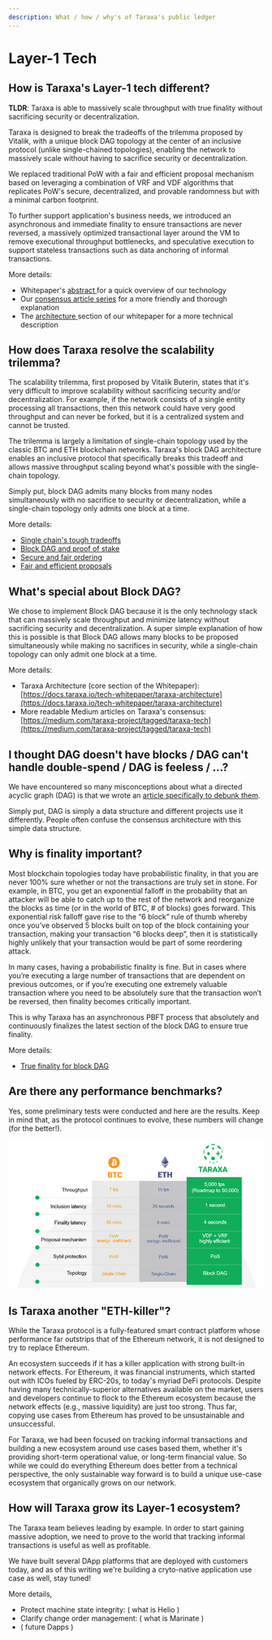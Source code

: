 ```yaml
---
description: What / how / why's of Taraxa's public ledger
---
```


# Layer-1 Tech

## How is Taraxa's Layer-1 tech different? 

**TLDR**: Taraxa is able to massively scale throughput with true finality without sacrificing security or decentralization. 

Taraxa is designed to break the tradeoffs of the trilemma proposed by Vitalik, with a unique block DAG topology at the center of an inclusive protocol \(unlike single-chained topologies\), enabling the network to massively scale without having to sacrifice security or decentralization. 

We replaced traditional PoW with a fair and efficient proposal mechanism based on leveraging a combination of VRF and VDF algorithms that replicates PoW's secure, decentralized, and provable randomness but with a minimal carbon footprint. 

To further support application's business needs, we introduced an asynchronous and immediate finality to ensure transactions are never reversed, a massively optimized transactional layer around the VM to remove executional throughput bottlenecks, and speculative execution to support stateless transactions such as data anchoring of informal transactions. 

More details: 

* Whitepaper's [abstract ](../tech-whitepaper/abstract.md)for a quick overview of our technology
* Our [consensus article series](https://medium.com/taraxa-project/tagged/taraxa-tech) for a more friendly and thorough explanation
* The [architecture ](../tech-whitepaper/taraxa-architecture.md)section of our whitepaper for a more technical description

## How does Taraxa resolve the **scalability** trilemma?

The scalability trilemma, first proposed by Vitalik Buterin, states that it's very difficult to improve scalability without sacrificing security and/or decentralization. For example, if the network consists of a single entity processing all transactions, then this network could have very good throughput and can never be forked, but it is a centralized system and cannot be trusted. 

The trilemma is largely a limitation of single-chain topology used by the classic BTC and ETH blockchain networks. Taraxa's block DAG architecture enables an inclusive protocol that specifically breaks this tradeoff and allows massive throughput scaling beyond what's possible with the single-chain topology. 

Simply put, block DAG admits many blocks from many nodes simultaneously with no sacrifice to security or decentralization, while a single-chain topology only admits one block at a time.

More details: 

* [Single chain's tough tradeoffs](https://medium.com/taraxa-project/single-chains-tough-trade-offs-1-5-55a407a1eb10)
* [Block DAG and proof of stake](https://medium.com/taraxa-project/block-dag-and-pos-2626b973afd7)
* [Secure and fair ordering](https://medium.com/taraxa-project/taraxa-consensus-3-5-secure-and-fair-block-dag-ordering-ed4203420ac6)
* [Fair and efficient proposals](https://medium.com/taraxa-project/taraxa-consensus-4-5-fair-and-efficient-proposals-e91293bad0b0)

## What's special about Block DAG? 

We chose to implement Block DAG because it is the only technology stack that can massively scale throughput and minimize latency without sacrificing security and decentralization. A super simple explanation of how this is possible is that Block DAG allows many blocks to be proposed simultaneously while making no sacrifices in security, while a single-chain topology can only admit one block at a time. 

More details: 

* Taraxa Architecture \(core section of the Whitepaper\): [https://docs.taraxa.io/tech-whitepaper/taraxa-architecture](https://docs.taraxa.io/tech-whitepaper/taraxa-architecture)
* More readable Medium articles on Taraxa's consensus: [https://medium.com/taraxa-project/tagged/taraxa-tech](https://medium.com/taraxa-project/tagged/taraxa-tech) 

## I thought DAG doesn't have blocks / DAG can't handle double-spend / DAG is feeless / ...? 

We have encountered so many misconceptions about what a directed acyclic graph \(DAG\) is that we wrote an [article specifically to debunk them](https://medium.com/taraxa-project/debunking-misconceptions-about-dag-150fcc6c6e7).

Simply put, DAG is simply a data structure and different projects use it differently. People often confuse the consensus architecture with this simple data structure.  

## Why is finality important? 

Most blockchain topologies today have probabilistic finality, in that you are never 100% sure whether or not the transactions are truly set in stone. For example, in BTC, you get an exponential falloff in the probability that an attacker will be able to catch up to the rest of the network and reorganize the blocks as time \(or in the world of BTC, \# of blocks\) goes forward. This exponential risk falloff gave rise to the “6 block” rule of thumb whereby once you’ve observed 5 blocks built on top of the block containing your transaction, making your transaction “6 blocks deep”, then it is statistically highly unlikely that your transaction would be part of some reordering attack.

In many cases, having a probabilistic finality is fine. But in cases where you’re executing a large number of transactions that are dependent on previous outcomes, or if you’re executing one extremely valuable transaction where you need to be absolutely sure that the transaction won’t be reversed, then finality becomes critically important.

This is why Taraxa has an asynchronous PBFT process that absolutely and continuously finalizes the latest section of the block DAG to ensure true finality. 

More details: 

* [True finality for block DAG](https://medium.com/taraxa-project/taraxa-consensus-5-5-true-finality-for-block-dag-9e5a18538b1e)

## Are there any performance benchmarks? 

Yes, some preliminary tests were conducted and here are the results. Keep in mind that, as the protocol continues to evolve, these numbers will change \(for the better!\). 

![](../.gitbook/assets/performance.png)

## Is Taraxa another "ETH-killer"? 

While the Taraxa protocol is a fully-featured smart contract platform whose performance far outstrips that of the Ethereum network, it is not designed to try to replace Ethereum. 

An ecosystem succeeds if it has a killer application with strong built-in network effects. For Ethereum, it was financial instruments, which started out with ICOs fueled by ERC-20s, to today's myriad DeFi protocols. Despite having many technically-superior alternatives available on the market, users and developers continue to flock to the Ethereum ecosystem because the network effects \(e.g., massive liquidity\) are just too strong. Thus far, copying use cases from Ethereum has proved to be unsustainable and unsuccessful. 

For Taraxa, we had been focused on tracking informal transactions and building a new ecosystem around use cases based them, whether it's providing short-term operational value, or long-term financial value. So while we could do everything Ethereum does better from a technical perspective, the only sustainable way forward is to build a unique use-case ecosystem that organically grows on our network. 

## How will Taraxa grow its Layer-1 ecosystem? 

The Taraxa team believes leading by example. In order to start gaining massive adoption, we need to prove to the world that tracking informal transactions is useful as well as profitable. 

We have built several DApp platforms that are deployed with customers today, and as of this writing we're building a cryto-native application use case as well, stay tuned! 

More details, 

* Protect machine state integrity: \( what is Helio \) 
* Clarify change order management: \( what is Marinate \)
* \( future Dapps \)


